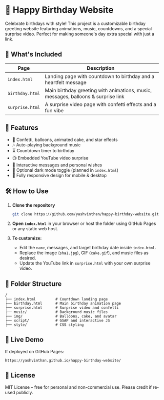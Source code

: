 # 🎂 Happy Birthday Website

Celebrate birthdays with style! This project is a customizable birthday greeting website featuring animations, music, countdowns, and a special surprise video. Perfect for making someone's day extra special with just a link.

## 🌟 What's Included

| Page | Description |
|------|-------------|
| `index.html` | Landing page with countdown to birthday and a heartfelt message |
| `birthday.html` | Main birthday greeting with animations, music, messages, balloons & surprise link |
| `surprise.html` | A surprise video page with confetti effects and a fun vibe |

## 💖 Features

- 🎉 Confetti, balloons, animated cake, and star effects
- 🎶 Auto-playing background music
- ⏳ Countdown timer to birthday
- 📺 Embedded YouTube video surprise
- 🎁 Interactive messages and personal wishes
- 🌙 Optional dark mode toggle (planned in `index.html`)
- 📱 Fully responsive design for mobile & desktop

## 🛠️ How to Use

1. **Clone the repository**
   ```bash
   git clone https://github.com/yashvinthan/happy-birthday-website.git
   ```

2. **Open `index.html`** in your browser or host the folder using GitHub Pages or any static web host.

3. **To customize:**
   - Edit the `name`, messages, and target birthday date inside `index.html`.
   - Replace the image (`sha1.jpg`), GIF (`cake.gif`), and music files as desired.
   - Update the YouTube link in `surprise.html` with your own surprise video.

## 📁 Folder Structure

```
/
├── index.html         # Countdown landing page
├── birthday.html      # Main birthday animation page
├── surprise.html      # Surprise video and confetti
├── music/             # Background music files
├── img/               # Balloons, cake, and avatar
├── script/            # GSAP and interactive JS
├── style/             # CSS styling
```

## 🔗 Live Demo

If deployed on GitHub Pages:
```
https://yashvinthan.github.io/happy-birthday-website/
```

## 📄 License

MIT License – free for personal and non-commercial use. Please credit if re-used publicly.
